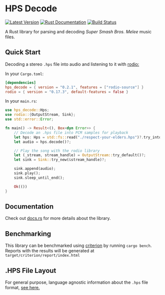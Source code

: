 # HPS Decode

[![Latest Version][version-badge]][version-url]
[![Rust Documentation][docs-badge]][docs-url]
[![Build Status][actions-badge]][actions-url]

[version-badge]: https://img.shields.io/crates/v/hps_decode.svg
[version-url]: https://crates.io/crates/hps_decode
[docs-badge]: https://img.shields.io/badge/docs-latest-blue.svg
[docs-url]: https://docs.rs/hps_decode
[actions-badge]: https://github.com/DarylPinto/hps_decode/actions/workflows/ci.yml/badge.svg
[actions-url]: https://github.com/DarylPinto/hps_decode/actions/workflows/ci.yml

A Rust library for parsing and decoding _Super Smash Bros. Melee_ music files.

## Quick Start

Decoding a stereo `.hps` file into audio and listening to it with
[rodio:](https://docs.rs/rodio/0.17.3/rodio/index.html)

In your `Cargo.toml`:
```toml
[dependencies]
hps_decode = { version = "0.2.1", features = ["rodio-source"] }
rodio = { version = "0.17.3", default-features = false }
```

In your `main.rs`:
```rust
use hps_decode::Hps;
use rodio::{OutputStream, Sink};
use std::error::Error;

fn main() -> Result<(), Box<dyn Error>> {
    // Decode an .hps file into PCM samples for playback
    let hps: Hps = std::fs::read("./respect-your-elders.hps")?.try_into()?;
    let audio = hps.decode()?;

    // Play the song with the rodio library
    let (_stream, stream_handle) = OutputStream::try_default()?;
    let sink = Sink::try_new(&stream_handle)?;

    sink.append(audio);
    sink.play();
    sink.sleep_until_end();

    Ok(())
}
```

## Documentation

Check out [docs.rs][docs-url] for more details about the library.

## Benchmarking

This library can be benchmarked using [criterion](https://github.com/bheisler/criterion.rs) by running `cargo bench`. Reports with the results will be generated at `target/criterion/report/index.html`

## .HPS File Layout

For general purpose, language agnostic information about the `.hps` file format,
[see here.](https://github.com/DarylPinto/hps_decode/blob/main/HPS-LAYOUT.md)

